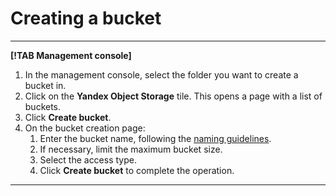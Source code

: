 # Creating a bucket

---

**[!TAB Management console]**

1. In the management console, select the folder you want to create a bucket in.
1. Click on the **Yandex Object Storage** tile.
This opens a page with a list of buckets.
1. Click **Create bucket**.
1. On the bucket creation page:
    1. Enter the bucket name, following the [naming guidelines](../../concepts/bucket.md#naming).
    1. If necessary, limit the maximum bucket size.
    1. Select the access type.
    1. Click **Create bucket** to complete the operation.

---


